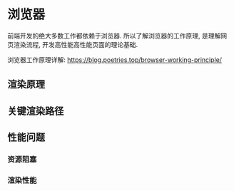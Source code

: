 # 浏览器

前端开发的绝大多数工作都依赖于浏览器. 所以了解浏览器的工作原理, 是理解网页渲染流程, 开发高性能高性能页面的理论基础.

浏览器工作原理详解: https://blog.poetries.top/browser-working-principle/

## 渲染原理

## 关键渲染路径

## 性能问题

### 资源阻塞

### 渲染性能
